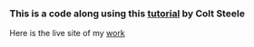 ### This is a code along using this [tutorial](https://www.youtube.com/watch?v=VbAD6cifkWM) by Colt Steele

Here is the live site of my [work]()
